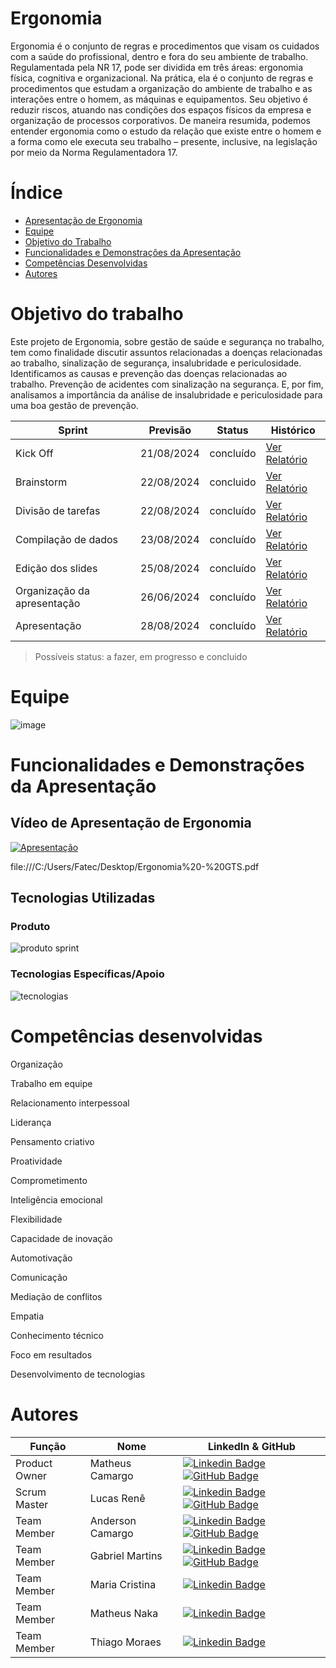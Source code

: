 # Ergonomia

Ergonomia é o conjunto de regras e procedimentos que visam os cuidados com a saúde do profissional, dentro e fora do seu ambiente de trabalho. Regulamentada pela NR 17, pode ser dividida em três áreas: ergonomia física, cognitiva e organizacional.
Na prática, ela é o conjunto de regras e procedimentos que estudam a organização do ambiente de trabalho e as interações entre o homem, as máquinas e equipamentos. Seu objetivo é reduzir riscos, atuando nas condições dos espaços físicos da empresa e organização de processos corporativos.
De maneira resumida, podemos entender ergonomia como o estudo da relação que existe entre o homem e a forma como ele executa seu trabalho – presente, inclusive, na legislação por meio da Norma Regulamentadora 17.

# Índice

* [Apresentação de Ergonomia](#Apresentação-de-Ergonomia)
* [Equipe](#equipe)
* [Objetivo do Trabalho](#objetivo-do-projeto)
* [Funcionalidades e Demonstrações da Apresentação](#Funcionalidades-e-demonstração-da-apresentação)
* [Competências Desenvolvidas](#competências-desenvolvidas)
* [Autores](#autores)

# Objetivo do trabalho
Este projeto de Ergonomia, sobre gestão de saúde e segurança no trabalho, tem como finalidade discutir assuntos relacionadas a doenças relacionadas ao trabalho, sinalização de segurança, insalubridade e periculosidade.
Identificamos as causas e prevenção das doenças relacionadas ao trabalho.
Prevenção de acidentes com sinalização na segurança. 
E, por fim, analisamos a importância da análise  de insalubridade e periculosidade para uma boa gestão de prevenção.

Sprint | Previsão | Status| Histórico|
|------|--------|------|--------|
|Kick Off | 21/08/2024 | concluído| [Ver Relatório](https://github.com/lucasbarros43/API-012024-GTS/blob/main/Sprint%204/documento/Relat%C3%B3rio%20de%20Projeto%20Integrador%20-%2001.2024%20GPI.pdf) | 
|Brainstorm | 22/08/2024 | concluido| [Ver Relatório](https://view.officeapps.live.com/op/view.aspx?src=https%3A%2F%2Fraw.githubusercontent.com%2Flucasbarros43%2FAPI-012024-GTS%2Fmain%2FSprint%25201%2Fdocumento%2FRelat%25C3%25B3rio%2520do%2520projeto%2520integrador%2520-%2520GTS%2520Group.docx&wdOrigin=BROWSELINK) | 
|Divisão de tarefas|  22/08/2024| concluído |[Ver Relatório](https://github.com/lucasbarros43/API-012024-GTS/blob/main/Sprint%204/documento/Relat%C3%B3rio%20de%20Projeto%20Integrador%20-%2001.2024%20GPI.pdf) | 
|Compilação de dados| 23/08/2024 | concluído |[Ver Relatório](https://github.com/lucasbarros43/API-012024-GTS/blob/main/Sprint%204/documento/Relat%C3%B3rio%20de%20Projeto%20Integrador%20-%2001.2024%20GPI.pdf) | 
|Edição dos slides| 25/08/2024 | concluído |[Ver Relatório](https://github.com/lucasbarros43/API-012024-GTS/blob/main/Sprint%204/documento/Relat%C3%B3rio%20de%20Projeto%20Integrador%20-%2001.2024%20GPI.pdf) |
|Organização da apresentação|26/06/2024 | concluído |[Ver Relatório](https://github.com/lucasbarros43/API-012024-GTS/blob/main/Sprint%204/documento/Relat%C3%B3rio%20de%20Projeto%20Integrador%20-%2001.2024%20GPI.pdf) | 
|Apresentação|28/08/2024 | concluído |[Ver Relatório](https://github.com/lucasbarros43/API-012024-GTS/blob/main/Sprint%204/documento/Relat%C3%B3rio%20de%20Projeto%20Integrador%20-%2001.2024%20GPI.pdf) | 

> Possíveis status: a fazer, em progresso e concluido

# Equipe

![image](https://github.com/user-attachments/assets/d718f9e8-6a22-4bde-9718-2bf073972c71)


# Funcionalidades e Demonstrações da Apresentação

## Vídeo de Apresentação de Ergonomia
[![Apresentação](https://img.youtube.com/vi/NoLdCKkcR6A/0.jpg)](https://youtu.be/NoLdCKkcR6A)

file:///C:/Users/Fatec/Desktop/Ergonomia%20-%20GTS.pdf

## Tecnologias Utilizadas

### Produto 

![produto sprint](https://github.com/lucasbarros43/API-012024-GTS/assets/162647577/6e93df51-4867-40a8-8ce3-1d7157d88b58)


### Tecnologias Específicas/Apoio

![tecnologias](https://github.com/lucasbarros43/API-012024-GTS/assets/162647577/ffc713af-882f-4e1e-b55e-cf8ab67ce213)


# Competências desenvolvidas

Organização
 
Trabalho em equipe

Relacionamento interpessoal

Liderança

Pensamento criativo

Proatividade

Comprometimento

Inteligência emocional

Flexibilidade

Capacidade de inovação

Automotivação

Comunicação

Mediação de conflitos

Empatia

Conhecimento técnico

Foco em resultados

Desenvolvimento de tecnologias


# Autores
| Função | Nome |  LinkedIn & GitHub |
| - | - | - |
|Product Owner| Matheus Camargo | [![Linkedin Badge](https://img.shields.io/badge/Linkedin-blue?style=flat-square&logo=Linkedin&logoColor=white)]() [![GitHub Badge](https://img.shields.io/badge/GitHub-111217?style=flat-square&logo=github&logoColor=white)](https://github.com/matheuscamargo92)|
|Scrum Master| Lucas Renê | [![Linkedin Badge](https://img.shields.io/badge/Linkedin-blue?style=flat-square&logo=Linkedin&logoColor=white)]() [![GitHub Badge](https://img.shields.io/badge/GitHub-111217?style=flat-square&logo=github&logoColor=white)](https://github.com/lucasbarros43)|
|Team Member| Anderson Camargo | [![Linkedin Badge](https://img.shields.io/badge/Linkedin-blue?style=flat-square&logo=Linkedin&logoColor=white)]() [![GitHub Badge](https://img.shields.io/badge/GitHub-111217?style=flat-square&logo=github&logoColor=white)](https://github.com/Andersoncamargo28)|
|Team Member| Gabriel Martins | [![Linkedin Badge](https://img.shields.io/badge/Linkedin-blue?style=flat-square&logo=Linkedin&logoColor=white)]() [![GitHub Badge](https://img.shields.io/badge/GitHub-111217?style=flat-square&logo=github&logoColor=white)](https://github.com/Gabrielmart99)|
|Team Member| Maria Cristina | [![Linkedin Badge](https://img.shields.io/badge/Linkedin-blue?style=flat-square&logo=Linkedin&logoColor=white)]()|
|Team Member| Matheus Naka | [![Linkedin Badge](https://img.shields.io/badge/Linkedin-blue?style=flat-square&logo=Linkedin&logoColor=white)]()|
|Team Member| Thiago Moraes | [![Linkedin Badge](https://img.shields.io/badge/Linkedin-blue?style=flat-square&logo=Linkedin&logoColor=white)]()|





